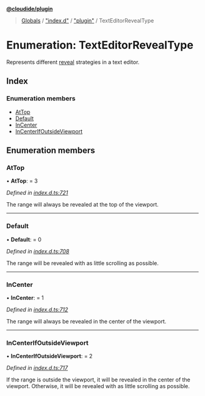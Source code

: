 **[@cloudide/plugin](../README.md)**

> [Globals](../README.md) / ["index.d"](../modules/_index_d_.md) / ["plugin"](../modules/_index_d_._plugin_.md) / TextEditorRevealType

# Enumeration: TextEditorRevealType

Represents different [reveal](#TextEditor.revealRange) strategies in a text editor.

## Index

### Enumeration members

* [AtTop](_index_d_._plugin_.texteditorrevealtype.md#attop)
* [Default](_index_d_._plugin_.texteditorrevealtype.md#default)
* [InCenter](_index_d_._plugin_.texteditorrevealtype.md#incenter)
* [InCenterIfOutsideViewport](_index_d_._plugin_.texteditorrevealtype.md#incenterifoutsideviewport)

## Enumeration members

### AtTop

•  **AtTop**:  = 3

*Defined in [index.d.ts:721](https://github.com/huaweicloud/cloudide-plugin-api/blob/1ab5ef8/index.d.ts#L721)*

The range will always be revealed at the top of the viewport.

___

### Default

•  **Default**:  = 0

*Defined in [index.d.ts:708](https://github.com/huaweicloud/cloudide-plugin-api/blob/1ab5ef8/index.d.ts#L708)*

The range will be revealed with as little scrolling as possible.

___

### InCenter

•  **InCenter**:  = 1

*Defined in [index.d.ts:712](https://github.com/huaweicloud/cloudide-plugin-api/blob/1ab5ef8/index.d.ts#L712)*

The range will always be revealed in the center of the viewport.

___

### InCenterIfOutsideViewport

•  **InCenterIfOutsideViewport**:  = 2

*Defined in [index.d.ts:717](https://github.com/huaweicloud/cloudide-plugin-api/blob/1ab5ef8/index.d.ts#L717)*

If the range is outside the viewport, it will be revealed in the center of the viewport.
Otherwise, it will be revealed with as little scrolling as possible.
